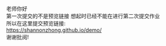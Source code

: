 老师你好<br>
第一次提交的不是预览链接 想起时已经不能在进行第二次提交作业 <br>
所以在这里提交预览链接:<br>
https://shannonzhong.github.io/demo/<br>
谢谢批阅!<br>


